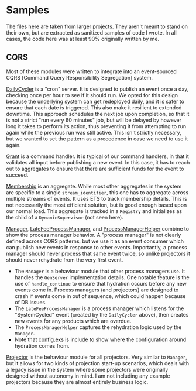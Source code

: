 # Samples

The files here are taken from larger projects. They aren't meant to stand on
their own, but are extracted as sanitized samples of code I wrote. In all
cases, the code here was at least 90% originally written by me.

## CQRS

Most of these modules were written to integrate into an event-sourced CQRS
[Command Query Responsibility Segregation] system.

[DailyCycler](daily_cycler.ex) is a "cron" server. It is designed to publish
an event once a day, checking once per hour to see if it should run. We opted
for this design because the underlying system can get redeployed daily, and it
is safer to ensure that each date is triggered. This also make it resilient to
extended downtime. This approach schedules the next job upon completion, so
that it is not a strict "run every 60 minutes" job, but will be delayed by
however long it takes to perform its action, thus preventing it from
attempting to run again while the previous run was still active. This isn't
strictly necessary, but we wanted to set the pattern as a precedence in case
we need to use it again.

[Grant](grant.ex) is a command handler. It is typical of our command handlers,
in that it validates all input before publishing a new event. In this case, it
has to reach out to aggregates to ensure that there are sufficient funds for
the event to succeed.

[Membership](membership.ex) is an aggregate. While most other aggregates in
the system are specific to a single `stream_identifier`, this one has to
aggregate across multiple streams of events. It uses ETS to track membership
details. This is not necessarily the most efficient solution, but is good
enough based upon our normal load. This aggregate is tracked in a `Registry`
and initializes as the child of a `DynamicSupervisor` (not seen here).

[Manager](manager.ex), [LateFeeProcessManager](late_fee_process_manager.ex),
and [ProcessManagerHelper](helpers/process_manager_helper.ex) combine to show
the process manager behavior. A "process manager" is not clearly defined
across CQRS patterns, but we use it as an event consumer which can publish new
events in response to other events. Importantly, a process manager should
never process that same event twice, so unlike projectors it should never
rehydrate from the very first event.
- The `Manager` is a behaviour module that other process managers `use`. It
  handles the `GenServer` implementation details. One notable feature is the
  use of `handle_continue` to ensure that hydration occurs before any new
  events come in. Process managers (and projectors) are designed to crash if
  events come in out of sequence, which could happen because of DB issues.
- The `LateFeeProcessManager` is a process manager which listens for the
  "SystemCycled" event (created by the `DailyCycler` above), then creates new
  events for any products which are overdue.
- The `ProcessManagerHelper` captures the rehydration logic used by the
  `Manager`.
- Note that [config.exs](config/config.exs) is include to show where the
  configuration around hydration comes from.

[Projector](projector.ex) is the behaviour module for all projectors. Very
similar to `Manager`, but it allows for two kinds of projection start-up
scenarios, which deals with a legacy issue in the system where some projectors
were originally designed without autonomy in mind. I am not including any
example projectors because they are almost entirely business logic.
